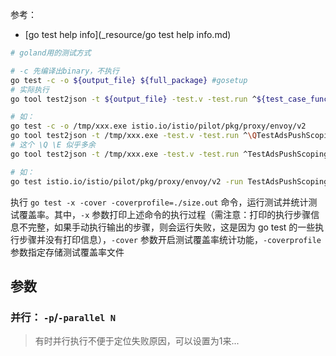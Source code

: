 

参考： 

* [go test help info](_resource/go test help info.md)



```sh
# goland用的测试方式

# -c 先编译出binary，不执行
go test -c -o ${output_file} ${full_package} #gosetup
# 实际执行
go tool test2json -t ${output_file} -test.v -test.run ^${test_case_func_name}$ #gosetup

# 如：
go test -c -o /tmp/xxx.exe istio.io/istio/pilot/pkg/proxy/envoy/v2
go tool test2json -t /tmp/xxx.exe -test.v -test.run ^\QTestAdsPushScoping\E$
# 这个 \Q \E 似乎多余
go tool test2json -t /tmp/xxx.exe -test.v -test.run ^TestAdsPushScoping$

# 如：
go test istio.io/istio/pilot/pkg/proxy/envoy/v2 -run TestAdsPushScoping
```





执行 `go test -x -cover -coverprofile=./size.out` 命令，运行测试并统计测试覆盖率。其中，`-x` 参数打印上述命令的执行过程（需注意：打印的执行步骤信息不完整，如果手动执行输出的步骤，则会运行失败，这是因为 go test 的一些执行步骤并没有打印信息），`-cover` 参数开启测试覆盖率统计功能，`-coverprofile` 参数指定存储测试覆盖率文件



## 参数



### 并行： `-p`/`-parallel N`

> 有时并行执行不便于定位失败原因，可以设置为1来...



